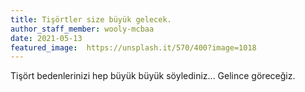 ```yaml
---
title: Tişörtler size büyük gelecek.
author_staff_member: wooly-mcbaa
date: 2021-05-13
featured_image:  https://unsplash.it/570/400?image=1018
---
```

Tişört bedenlerinizi hep büyük büyük söylediniz... Gelince göreceğiz.
